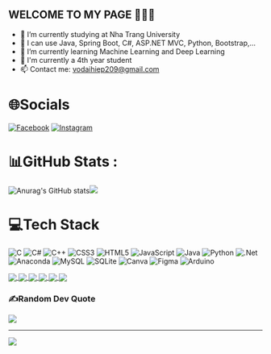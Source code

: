 ## WELCOME TO MY PAGE 👋👋👋





- 🔭 I’m currently studying at Nha Trang University
- 🌱 I can use Java, Spring Boot, C#, ASP.NET MVC, Python, Bootstrap,...
- 🤖 I’m currently learning Machine Learning and Deep Learning
- 💬 I'm currently a 4th year student
- 📫 Contact me: vodaihiep209@gmail.com


# 🌐Socials
[![Facebook](https://img.shields.io/badge/Facebook-%231877F2.svg?logo=Facebook&logoColor=white)](https://facebook.com/https://www.facebook.com/v.dhiepp) [![Instagram](https://img.shields.io/badge/Instagram-%23E4405F.svg?logo=Instagram&logoColor=white)](https://instagram.com/https://www.instagram.com/v.dhiepp_/) 

# 📊GitHub Stats :
![Anurag's GitHub stats](https://github-readme-stats.vercel.app/api?username=Vdhiepp&theme=radical&show_icons=true)![](https://github-readme-stats.vercel.app/api/top-langs/?username=Vdhiepp&theme=radical&hide_border=true&include_all_commits=false&count_private=false&layout=compact)

# 💻Tech Stack
![C](https://img.shields.io/badge/c-%2300599C.svg?style=for-the-badge&logo=c&logoColor=white) ![C#](https://img.shields.io/badge/c%23-%23239120.svg?style=for-the-badge&logo=c-sharp&logoColor=white) ![C++](https://img.shields.io/badge/c++-%2300599C.svg?style=for-the-badge&logo=c%2B%2B&logoColor=white) ![CSS3](https://img.shields.io/badge/css3-%231572B6.svg?style=for-the-badge&logo=css3&logoColor=white) ![HTML5](https://img.shields.io/badge/html5-%23E34F26.svg?style=for-the-badge&logo=html5&logoColor=white) ![JavaScript](https://img.shields.io/badge/javascript-%23323330.svg?style=for-the-badge&logo=javascript&logoColor=%23F7DF1E) ![Java](https://img.shields.io/badge/java-%23ED8B00.svg?style=for-the-badge&logo=java&logoColor=white) ![Python](https://img.shields.io/badge/python-3670A0?style=for-the-badge&logo=python&logoColor=ffdd54) ![.Net](https://img.shields.io/badge/.NET-5C2D91?style=for-the-badge&logo=.net&logoColor=white) ![Anaconda](https://img.shields.io/badge/Anaconda-%2344A833.svg?style=for-the-badge&logo=anaconda&logoColor=white) ![MySQL](https://img.shields.io/badge/mysql-%2300f.svg?style=for-the-badge&logo=mysql&logoColor=white) ![SQLite](https://img.shields.io/badge/sqlite-%2307405e.svg?style=for-the-badge&logo=sqlite&logoColor=white) ![Canva](https://img.shields.io/badge/Canva-%2300C4CC.svg?style=for-the-badge&logo=Canva&logoColor=white) 	![Figma](https://img.shields.io/badge/figma-%23F24E1E.svg?style=for-the-badge&logo=figma&logoColor=white) ![Arduino](https://img.shields.io/badge/-Arduino-00979D?style=for-the-badge&logo=Arduino&logoColor=white)

<a href="https://github.com/Vdhiepp/63132946_Web2/">
    <img align="center" src="https://github-readme-stats.vercel.app/api/pin/?username=Vdhiepp&repo=63132946_Web2&cache_seconds=86400&theme=merko"" />
</a>
<a href="https://github.com/Vdhiepp/63132946_Web2/">
    <img align="center" src="https://github-readme-stats.vercel.app/api/pin/?username=Vdhiepp&repo=DOAN_Web2&cache_seconds=86400&theme=radical"" />
</a>
<a href="https://github.com/Vdhiepp/63132946_Web2/">
    <img align="center" src="https://github-readme-stats.vercel.app/api/pin/?username=Vdhiepp&repo=ThucTapIVS&cache_seconds=86400&theme=tokyonight"" />
</a>
<a href="https://github.com/Vdhiepp/63132946_Web2/">
    <img align="center" src="https://github-readme-stats.vercel.app/api/pin/?username=Vdhiepp&repo=JavaDev&cache_seconds=86400&theme=blue-green"" />
</a>
<a href="https://github.com/Vdhiepp/63132946_Web2/">
    <img align="center" src="https://github-readme-stats.vercel.app/api/pin/?username=Vdhiepp&repo=Web1&cache_seconds=86400&theme=algolia"" />
</a>
<a href="https://github.com/Vdhiepp/63132946_Web2/">
    <img align="center" src="https://github-readme-stats.vercel.app/api/pin/?username=Vdhiepp&repo=63CLC2-MobiDev&cache_seconds=86400&theme=calm_pink"" />
</a>

### ✍️Random Dev Quote
![](https://quotes-github-readme.vercel.app/api?type=horizontal&theme=radical)

---
[![](https://visitcount.itsvg.in/api?id=Vdhiepp&icon=0&color=0)](https://visitcount.itsvg.in)


